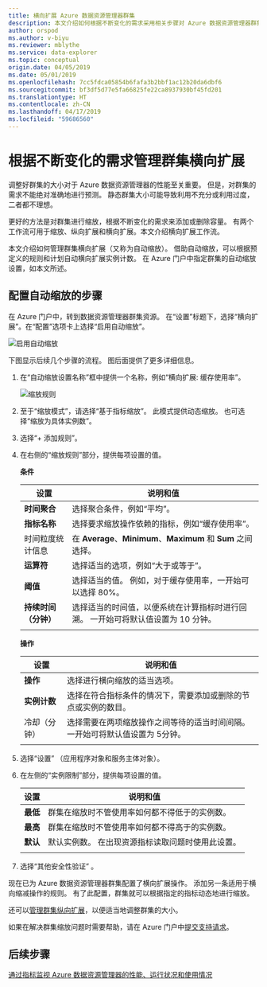 ```yaml
---
title: 横向扩展 Azure 数据资源管理器群集
description: 本文介绍如何根据不断变化的需求采用相关步骤对 Azure 数据资源管理器群集进行横向缩放。
author: orspod
ms.author: v-biyu
ms.reviewer: mblythe
ms.service: data-explorer
ms.topic: conceptual
origin.date: 04/05/2019
ms.date: 05/01/2019
ms.openlocfilehash: 7cc5fdca05854b6fafa3b2bbf1ac12b20da6dbf6
ms.sourcegitcommit: bf3df5d77e5fa66825fe22ca8937930bf45fd201
ms.translationtype: HT
ms.contentlocale: zh-CN
ms.lasthandoff: 04/17/2019
ms.locfileid: "59686560"
---
```

# <a name="manage-cluster-scale-out-to-accommodate-changing-demand"></a>根据不断变化的需求管理群集横向扩展

调整好群集的大小对于 Azure 数据资源管理器的性能至关重要。 但是，对群集的需求不能绝对准确地进行预测。 静态群集大小可能导致利用不充分或利用过度，二者都不理想。

更好的方法是对群集进行缩放，根据不断变化的需求来添加或删除容量。 有两个工作流可用于缩放、纵向扩展和横向扩展。本文介绍横向扩展工作流。

本文介绍如何管理群集横向扩展（又称为自动缩放）。 借助自动缩放，可以根据预定义的规则和计划自动横向扩展实例计数。 在 Azure 门户中指定群集的自动缩放设置，如本文所述。

## <a name="steps-to-configure-autoscale"></a>配置自动缩放的步骤

在 Azure 门户中，转到数据资源管理器群集资源。 在“设置”标题下，选择“横向扩展”。在“配置”选项卡上选择“启用自动缩放”。

   ![启用自动缩放](media/manage-cluster-scaling/enable-autoscale.png)

下图显示后续几个步骤的流程。 图后面提供了更多详细信息。

1. 在“自动缩放设置名称”框中提供一个名称，例如“横向扩展: 缓存使用率”。 

   ![缩放规则](media/manage-cluster-scaling/scale-rule.png)

2. 至于“缩放模式”，请选择“基于指标缩放”。 此模式提供动态缩放。 也可选择“缩放为具体实例数”。

3. 选择“+ 添加规则”。

4. 在右侧的“缩放规则”部分，提供每项设置的值。

    **条件**

    | 设置 | 说明和值 |
    | --- | --- |
    | **时间聚合** | 选择聚合条件，例如“平均”。 |
    | **指标名称** | 选择要求缩放操作依赖的指标，例如“缓存使用率”。 |
    | 时间粒度统计信息 | 在 **Average**、**Minimum**、**Maximum** 和 **Sum** 之间选择。 |
    | **运算符** | 选择适当的选项，例如“大于或等于”。 |
    | **阈值** | 选择适当的值。 例如，对于缓存使用率，一开始可以选择 80%。 |
    | **持续时间（分钟）** | 选择适当的时间值，以便系统在计算指标时进行回溯。 一开始可将默认值设置为 10 分钟。 |
    |  |  |

    **操作**

    | 设置 | 说明和值 |
    | --- | --- |
    | **操作** | 选择进行横向缩放的适当选项。 |
    | **实例计数** | 选择在符合指标条件的情况下，需要添加或删除的节点或实例的数目。 |
    | 冷却（分钟） | 选择需要在两项缩放操作之间等待的适当时间间隔。 一开始可将默认值设置为 5分钟。 |
    |  |  |

5. 选择“设置” （应用程序对象和服务主体对象）。

6. 在左侧的“实例限制”部分，提供每项设置的值。

    | 设置 | 说明和值 |
    | --- | --- |
    | **最低** | 群集在缩放时不管使用率如何都不得低于的实例数。 |
    | **最高** | 群集在缩放时不管使用率如何都不得高于的实例数。 |
    | **默认** | 默认实例数。 在出现资源指标读取问题时使用此设置。 |
    |  |  |

7. 选择“其他安全性验证” 。

现在已为 Azure 数据资源管理器群集配置了横向扩展操作。 添加另一条适用于横向缩减操作的规则。 有了此配置，群集就可以根据指定的指标动态地进行缩放。

还可以[管理群集纵向扩展](manage-cluster-scale-up.md)，以便适当地调整群集的大小。

如果在解决群集缩放问题时需要帮助，请在 Azure 门户中[提交支持请求](https://portal.azure.cn/#blade/Microsoft_Azure_Support/HelpAndSupportBlade/overview)。

## <a name="next-steps"></a>后续步骤

[通过指标监视 Azure 数据资源管理器的性能、运行状况和使用情况](using-metrics.md)
